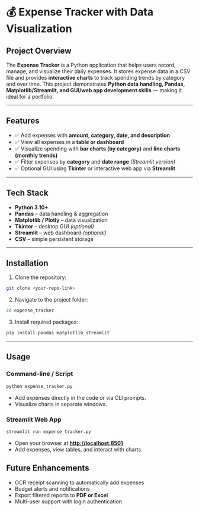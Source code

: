 

# 💰 Expense Tracker with Data Visualization

## **Project Overview**

The **Expense Tracker** is a Python application that helps users record, manage, and visualize their daily expenses.
It stores expense data in a CSV file and provides **interactive charts** to track spending trends by category and over time.
This project demonstrates **Python data handling, Pandas, Matplotlib/Streamlit, and GUI/web app development skills** — making it ideal for a portfolio.

---

## **Features**

* ✅ Add expenses with **amount, category, date, and description**
* ✅ View all expenses in a **table or dashboard**
* ✅ Visualize spending with **bar charts (by category)** and **line charts (monthly trends)**
* ✅ Filter expenses by **category** and **date range** *(Streamlit version)*
* ✅ Optional GUI using **Tkinter** or interactive web app via **Streamlit**

---

## **Tech Stack**

* **Python 3.10+**
* **Pandas** – data handling & aggregation
* **Matplotlib / Plotly** – data visualization
* **Tkinter** – desktop GUI *(optional)*
* **Streamlit** – web dashboard *(optional)*
* **CSV** – simple persistent storage

---

## **Installation**

1. Clone the repository:

```bash
git clone <your-repo-link>
```

2. Navigate to the project folder:

```bash
cd expense_tracker
```

3. Install required packages:

```bash
pip install pandas matplotlib streamlit
```

---

## **Usage**

### **Command-line / Script**

```bash
python expense_tracker.py
```

* Add expenses directly in the code or via CLI prompts.
* Visualize charts in separate windows.

### **Streamlit Web App**

```bash
streamlit run expense_tracker.py
```

* Open your browser at **[http://localhost:8501](http://localhost:8501)**
* Add expenses, view tables, and interact with charts.



## **Future Enhancements**

* OCR receipt scanning to automatically add expenses
* Budget alerts and notifications
* Export filtered reports to **PDF or Excel**
* Multi-user support with login authentication

